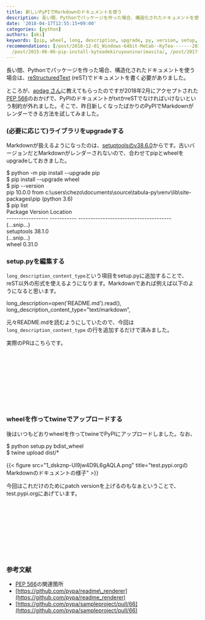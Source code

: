 ```yaml
---
title: 新しいPyPIでMarkdownのドキュメントを使う
description: 長い間、Pythonでパッケージを作った場合、構造化されたドキュメントを使う場合は、reStructuredText (reST)でドキュメントを書く必要がありました。
date: '2018-04-17T12:55:15+09:00'
categories: [python]
authors: [aki]
keywords: [pip, wheel, long, description, upgrade, py, version, setup, markdown, type]
recommendations: [/post/2018-12-01_Windows-64bit-MeCab--KyTea-------2018-b283b6c7b33c/,
  /post/2015-06-06-pip-install-kyteadekiruyouninarimasita/, /post/2017-08-26_Python------------------dc8d8f2fe989/]
---
```


長い間、Pythonでパッケージを作った場合、構造化されたドキュメントを使う場合は、[reStructuredText](http://www.sphinx-doc.org/ja/master/usage/restructuredtext/basics.html) (reST)でドキュメントを書く必要がありました。

ところが、[aodag さん](https://twitter.com/aodag)に教えてもらったのですが2018年2月にアクセプトされた[PEP 566](https://www.python.org/dev/peps/pep-0566/#description-content-type-optional)のおかげで、PyPIのドキュメントがtxtかreSTでなければいけないという制約が外れました。そこで、昨日新しくなったばかりのPyPIでMarkdownがレンダーできる方法を試してみました。

### (必要に応じて)ライブラリをupgradeする

Markdownが扱えるようになったのは、[setuptoolsのv38.6.0](http://setuptools.readthedocs.io/en/latest/history.html#v38-6-0)からです。古いバージョンだとMarkdownがレンダーされないので、合わせてpipとwheelをupgradeしておきました。

$ python -m pip install --upgrade pip  
$ pip install --upgrade wheel  
$ pip --version  
pip 10.0.0 from c:\\users\\chezo\\documents\\source\\tabula-py\\venv\\lib\\site-packages\\pip (python 3.6)  
$ pip list  
Package           Version     Location  
\----------------- ----------- --------------------------------------  
(...snip...)  
setuptools        38.1.0  
(...snip...)  
wheel             0.31.0

### setup.pyを編集する

`long_description_content_type`という項目をsetup.pyに追加することで、reST以外の形式を使えるようになります。Markdownであれば例えば以下のようになると思います。

long\_description=open('README.md').read(),  
long\_description\_content\_type=”text/markdown”,

元々README.mdを読むようにしていたので、今回は `long_description_content_type` の行を追加するだけで済みました。

実際のPRはこちらです。

<div class="iframely-embed"><div class="iframely-responsive" style="height: 140px; padding-bottom: 0;"><a href="https://github.com/chezou/tabula-py/pull/85" data-iframely-url="//cdn.iframe.ly/HWuHFUO?card=small"></a></div></div><script async src="//cdn.iframe.ly/embed.js" charset="utf-8"></script>

### wheelを作ってtwineでアップロードする

後はいつもどおりwheelを作ってtwineでPyPIにアップロードしました。なお、

$ python setup.py bdist\_wheel  
$ twine upload dist/\*

{{< figure src="1_dskznp-UI9jw4D9L6gAQLA.png" title="test.pypi.orgのMarkdownのドキュメントの様子" >}}

今回はこれだけのためにpatch versionを上げるのもなぁということで、test.pypi.orgにあげています。

<div class="iframely-embed"><div class="iframely-responsive" style="height: 140px; padding-bottom: 0;"><a href="https://test.pypi.org/project/tabula-py/" data-iframely-url="//cdn.iframe.ly/NCS5gmm"></a></div></div><script async src="//cdn.iframe.ly/embed.js" charset="utf-8"></script>

### 参考文献

*   [PEP 566](https://www.python.org/dev/peps/pep-0566/#description-content-type-optional)の関連箇所
*   [https://github.com/pypa/readme\_renderer](https://github.com/pypa/readme_renderer)
*   [https://github.com/pypa/sampleproject/pull/66](https://github.com/pypa/sampleproject/pull/66)
